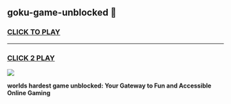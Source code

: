 
## goku-game-unblocked 👋
<h3>
<a href="https://premium.freeplayer.one?title=goku-game-unblocked&ref=14F">CLICK TO PLAY</a></h3>
<hr>

<h3>
<a href="https://premium.freeplayer.one?title=goku-game-unblocked&ref=14F">CLICK 2 PLAY</a>
  
</h3>

<a href="https://premium.freeplayer.one?title=goku-game-unblocked&ref=12F/"><img src="https://clearcache.store/games.png"></a>


**worlds hardest game unblocked: Your Gateway to Fun and Accessible Online Gaming**
